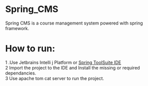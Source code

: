 # Spring_CMS
Spring CMS is a course management system powered with spring framework.<br>
# How to run:</br>
1 .Use Jetbrains Intelli j Platform or <a href="https://spring.io/tools">Spring ToolSuite IDE</a> </br>
2  Import the project to the IDE and Install the missing or required dependancies.</br>
3  Use apache tom cat server to run the project.
